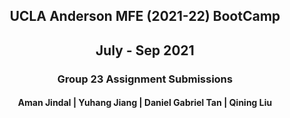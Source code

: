 <h2> <p align=center> UCLA Anderson MFE (2021-22) BootCamp </p></h2>
<h2> <p align=center> July - Sep 2021 </p></h3>
<h3> <p align=center> Group 23 Assignment Submissions </p></h3>
<h4> <p align=center> Aman Jindal | Yuhang Jiang | Daniel Gabriel Tan | Qining Liu </p></h4>
